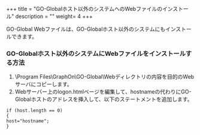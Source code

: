 +++
title = "GO-Globalホスト以外のシステムへのWebファイルのインストール"
description = ""
weight= 4
+++

GO-Global Webファイルは、GO-Globalホスト以外のシステムにもインストールできます。

### GO-Globalホスト以外のシステムにWebファイルをインストールする方法

1. \Program Files\GraphOn\GO-Global\Webディレクトリの内容を目的のWebサーバにコピーします。
2. Webサーバー上のlogon.htmlページを編集して、hostnameの代わりにGO-Globalホストのアドレスを挿入して、以下のステートメントを追加します。

```
if (host.length == 0)
{
host="hostname";
}
```